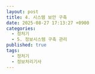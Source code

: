 ```yaml
---
layout: post
title: 4. 시스템 보안 구축
date: 2025-08-27 17:13:27 +0900
categories:
  - 정처기
  - 5. 정보시스템 구축 관리
published: true
tags:
  - 정처기
  - 정보처리기사
---
```

